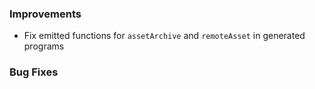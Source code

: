### Improvements

 - Fix emitted functions for `assetArchive` and `remoteAsset` in generated programs

### Bug Fixes